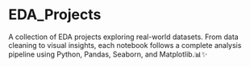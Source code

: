 # EDA_Projects
A collection of EDA projects exploring real-world datasets. From data cleaning to visual insights, each notebook follows a complete analysis pipeline using Python, Pandas, Seaborn, and Matplotlib.📊✨
